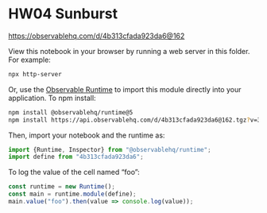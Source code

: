 # HW04 Sunburst

https://observablehq.com/d/4b313cfada923da6@162

View this notebook in your browser by running a web server in this folder. For
example:

~~~sh
npx http-server
~~~

Or, use the [Observable Runtime](https://github.com/observablehq/runtime) to
import this module directly into your application. To npm install:

~~~sh
npm install @observablehq/runtime@5
npm install https://api.observablehq.com/d/4b313cfada923da6@162.tgz?v=3
~~~

Then, import your notebook and the runtime as:

~~~js
import {Runtime, Inspector} from "@observablehq/runtime";
import define from "4b313cfada923da6";
~~~

To log the value of the cell named “foo”:

~~~js
const runtime = new Runtime();
const main = runtime.module(define);
main.value("foo").then(value => console.log(value));
~~~
